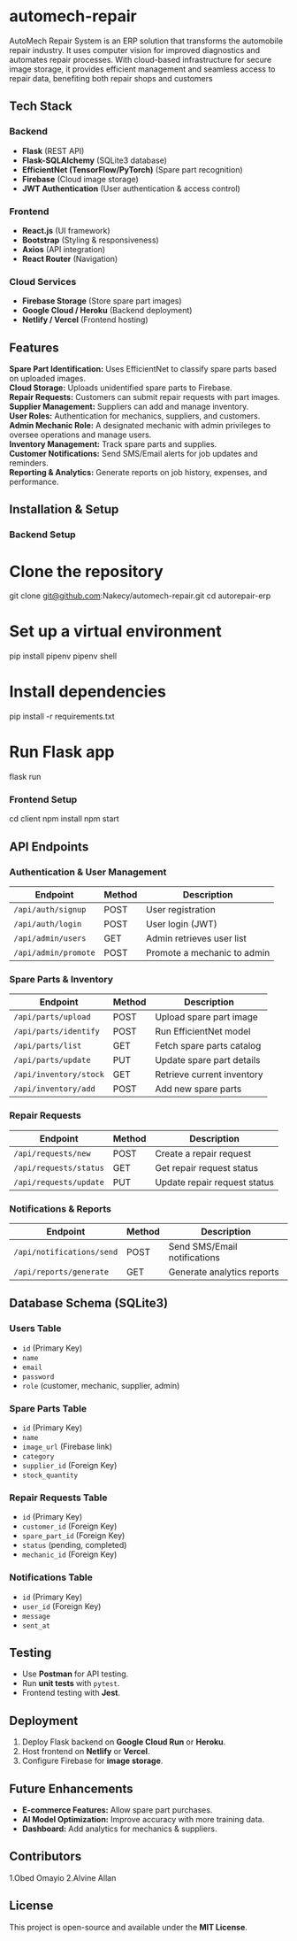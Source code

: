 # automech-repair
AutoMech Repair System is an ERP solution that transforms the automobile repair industry. It uses computer vision for improved diagnostics and automates repair processes. With cloud-based infrastructure for secure image storage, it provides efficient management and seamless access to repair data, benefiting both repair shops and customers

##  Tech Stack
###  Backend
- **Flask** (REST API)
- **Flask-SQLAlchemy** (SQLite3 database)
- **EfficientNet (TensorFlow/PyTorch)** (Spare part recognition)
- **Firebase** (Cloud image storage)
- **JWT Authentication** (User authentication & access control)

### Frontend
- **React.js** (UI framework)
- **Bootstrap** (Styling & responsiveness)
- **Axios** (API integration)
- **React Router** (Navigation)

###  Cloud Services
- **Firebase Storage** (Store spare part images)
- **Google Cloud / Heroku** (Backend deployment)
- **Netlify / Vercel** (Frontend hosting)

## Features
 **Spare Part Identification:** Uses EfficientNet to classify spare parts based on uploaded images.  
 **Cloud Storage:** Uploads unidentified spare parts to Firebase.  
 **Repair Requests:** Customers can submit repair requests with part images.  
 **Supplier Management:** Suppliers can add and manage inventory.  
 **User Roles:** Authentication for mechanics, suppliers, and customers.  
 **Admin Mechanic Role:** A designated mechanic with admin privileges to oversee operations and manage users.  
 **Inventory Management:** Track spare parts and supplies.  
 **Customer Notifications:** Send SMS/Email alerts for job updates and reminders.  
 **Reporting & Analytics:** Generate reports on job history, expenses, and performance.  

##  Installation & Setup
###  Backend Setup
# Clone the repository
git clone git@github.com:Nakecy/automech-repair.git
cd autorepair-erp

# Set up a virtual environment
pip install pipenv
pipenv shell

# Install dependencies
pip install -r requirements.txt

# Run Flask app
flask run

### Frontend Setup
cd client
npm install
npm start

##  API Endpoints
###  Authentication & User Management
| Endpoint               | Method | Description |
|------------------------|--------|-------------|
| `/api/auth/signup`     | POST   | User registration |
| `/api/auth/login`      | POST   | User login (JWT) |
| `/api/admin/users`     | GET    | Admin retrieves user list |
| `/api/admin/promote`   | POST   | Promote a mechanic to admin |

###  Spare Parts & Inventory
| Endpoint               | Method | Description |
|------------------------|--------|-------------|
| `/api/parts/upload`    | POST   | Upload spare part image |
| `/api/parts/identify`  | POST   | Run EfficientNet model |
| `/api/parts/list`      | GET    | Fetch spare parts catalog |
| `/api/parts/update`    | PUT    | Update spare part details |
| `/api/inventory/stock` | GET    | Retrieve current inventory |
| `/api/inventory/add`   | POST   | Add new spare parts |

###  Repair Requests
| Endpoint               | Method | Description |
|------------------------|--------|-------------|
| `/api/requests/new`    | POST   | Create a repair request |
| `/api/requests/status` | GET    | Get repair request status |
| `/api/requests/update` | PUT    | Update repair request status |

###  Notifications & Reports
| Endpoint               | Method | Description |
|------------------------|--------|-------------|
| `/api/notifications/send` | POST  | Send SMS/Email notifications |
| `/api/reports/generate`  | GET   | Generate analytics reports |

##  Database Schema (SQLite3)
###  Users Table
- `id` (Primary Key)
- `name`
- `email`
- `password`
- `role` (customer, mechanic, supplier, admin)

###  Spare Parts Table
- `id` (Primary Key)
- `name`
- `image_url` (Firebase link)
- `category`
- `supplier_id` (Foreign Key)
- `stock_quantity`

###  Repair Requests Table
- `id` (Primary Key)
- `customer_id` (Foreign Key)
- `spare_part_id` (Foreign Key)
- `status` (pending, completed)
- `mechanic_id` (Foreign Key)

###  Notifications Table
- `id` (Primary Key)
- `user_id` (Foreign Key)
- `message`
- `sent_at`

##  Testing
- Use **Postman** for API testing.
- Run **unit tests** with `pytest`.
- Frontend testing with **Jest**.

##  Deployment
1. Deploy Flask backend on **Google Cloud Run** or **Heroku**.
2. Host frontend on **Netlify** or **Vercel**.
3. Configure Firebase for **image storage**.

##  Future Enhancements
- **E-commerce Features:** Allow spare part purchases.
- **AI Model Optimization:** Improve accuracy with more training data.
- **Dashboard:** Add analytics for mechanics & suppliers.

## Contributors
1.Obed Omayio
2.Alvine Allan

##  License
This project is open-source and available under the **MIT License**.



